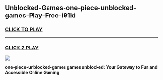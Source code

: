 
## Unblocked-Games-one-piece-unblocked-games-Play-Free-i91ki
<h3>
<a href="https://premium76.site?title=one-piece-unblocked-games&ref=23A">CLICK TO PLAY</a></h3>
<hr>

<h3>
<a href="https://premium76.site?title=one-piece-unblocked-games&ref=23A">CLICK 2 PLAY</a>
  
</h3>

<a href="https://premium76.site?title=one-piece-unblocked-games&ref=23A"><img src="https://clearcache.store/games.png"></a>


**one-piece-unblocked-games games unblocked: Your Gateway to Fun and Accessible Online Gaming**
